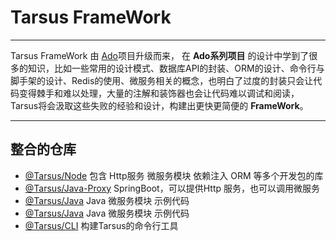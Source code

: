 # Tarsus FrameWork

---

Tarsus FrameWork 由 [Ado](https://github.com/chelizichen/ado-node)项目升级而来， 在 **Ado系列项目** 的设计中学到了很多的知识，比如一些常用的设计模式、数据库API的封装、ORM的设计、命令行与脚手架的设计、Redis的使用、微服务相关的概念，也明白了过度的封装只会让代码变得棘手和难以处理，大量的注解和装饰器也会让代码难以调试和阅读，Tarsus将会汲取这些失败的经验和设计，构建出更快更简便的 **FrameWork**。

---

## 整合的仓库

- [@Tarsus/Node](https://github.com/chelizichen/Tarsus) 包含 Http服务  微服务模块 依赖注入 ORM 等多个开发包的库
- [@Tarsus/Java-Proxy](https://github.com/chelizichen/Tarsus-Java-Proxy) SpringBoot，可以提供Http 服务，也可以调用微服务
- [@Tarsus/Java](https://github.com/chelizichen/Tarsus-Java) Java 微服务模块 示例代码
- [@Tarsus/Java](https://github.com/chelizichen/Tarsus-Java) Java 微服务模块 示例代码
- [@Tarsus/CLI](https://github.com/chelizichen/Tarsus-cli) 构建Tarsus的命令行工具
